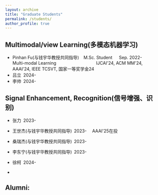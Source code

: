 ```yaml
---
layout: archive
title: "Graduate Students"
permalink: /students/
author_profile: true
---
```


Multimodal/view Learning(多模态机器学习)
------
* Pinhan Fu(与钱宇华教授共同指导) &#8194; M.Sc. Student &#8195; Sep. 2022- &#8195; Multi-modal Learning &#8195; &#8195; &#8195; &#8195; &#8195; &#8195; &#8195; IJCAI'24, ACM MM'24, AAAI'24, IEEE TCSVT, 国家一等奖学金24
* 吕立&#8194;2024-
* 李帅&#8194;2024-


Signal Enhancement, Recognition(信号增强、识别)
------
* 张力&#8194;2023-
* 王世杰(与钱宇华教授共同指导)&#8194;2023-&#8195; AAAI'25在投
* 桑瑞杰(与钱宇华教授共同指导)&#8194;2023-
* 李东宁(与钱宇华教授共同指导)&#8194;2023-
* 徐柯&#8194;2024-


* 
Alumni:
------
<!--* Yixi Liu &#8195; &#8195; &#8194; M.Sc. &#8195; Sep. 2021 - Jun. 2024 &#8195; Multi-view Learning &#8195; &#8195; &#8195; &#8195; &#8195; &#8195; ACM MM'22, IEEE TKDE'22, National Scholarship'22 (国奖), SCU First Class Scholarship'23 (一等奖学金), AAAI'23, CVPR'23, INFFUS'23, ACM MM'23, National Scholarship'23 (国奖), IJCAI'24, IEEE TKDE'24, 获四川大学2022-2023学年优秀研究生、四川大学2024届优秀毕业研究生、四川大学第十五届“优秀学术之星”、四川大学计算机学院（软件学院、智能科学与技术学院）2024届毕业研究生“学术之星”等荣誉。

  Now: 中信银行成都研发中心-->

  <!--
&#160; 空一格
&#8194; 空两格
&#8195; 空四格
注意：不要漏掉分号
-->
